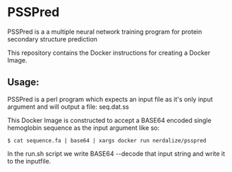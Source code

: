# PSSPred

PSSPred is a a multiple neural network training program for protein secondary structure prediction

This repository contains the Docker instructions for creating a Docker Image.

## Usage:

PSSPred is a perl program which expects an input file as it's only input argument and will output a file: seq.dat.ss

This Docker Image is constructed to accept a BASE64 encoded single hemoglobin sequence as the input argument like so:

```
$ cat sequence.fa | base64 | xargs docker run nerdalize/psspred 
```

In the run.sh script we write BASE64 --decode that input string and write it to the inputfile.
